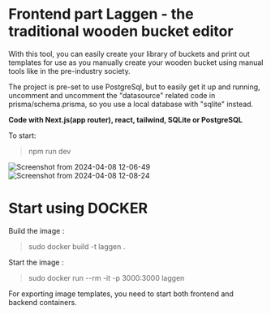 

# Frontend part Laggen - the traditional wooden bucket editor

With this tool, you can easily create your library of buckets and print out templates for use as
you manually create your wooden bucket using manual tools like in the pre-industry society.

The project is pre-set to use PostgreSql, but to easily get it up and running, uncomment and uncomment the "datasource" related code in prisma/schema.prisma, so you use a local database with "sqlite" instead.

<b> Code with Next.js(app router), react, tailwind, SQLite or PostgreSQL</b>


To start:
> npm run dev


![Screenshot from 2024-04-08 12-06-49](https://github.com/superaniki/laggen-nextjs/assets/2293029/a973401f-4bdb-4f94-b1e5-a2808adfebee)
![Screenshot from 2024-04-08 12-08-24](https://github.com/superaniki/laggen-nextjs/assets/2293029/5e090a38-6693-458a-bb0f-e1b104d3bb79)


# Start using DOCKER

Build the image :
> sudo docker build -t laggen .

Start the image :
> sudo docker run --rm -it -p 3000:3000 laggen


For exporting image templates, you need to start both frontend and backend containers.

